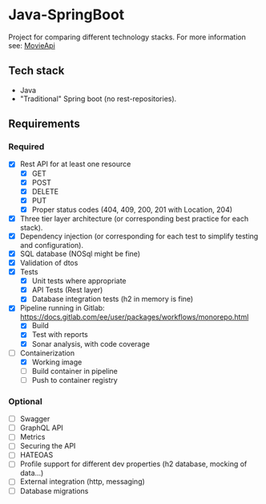 # Java-SpringBoot
Project for comparing different technology stacks.
For more information see: [MovieApi](https://gitlab.com/tests19/movieapi) 

## Tech stack
* Java
* "Traditional" Spring boot (no rest-repositories).

## Requirements

### Required
* [x] Rest API for at least one resource
  * [x] GET
  * [x] POST
  * [x] DELETE
  * [x] PUT
  * [x] Proper status codes (404, 409, 200, 201 with Location, 204)
* [x] Three tier layer architecture (or corresponding best practice for each stack).
* [x] Dependency injection (or corresponding for each test to simplify testing and configuration).
* [x] SQL database (NOSql might be fine)
* [x] Validation of dtos
* [x] Tests
  * [x] Unit tests where appropriate
  * [x] API Tests (Rest layer)
  * [x] Database integration tests (h2 in memory is fine)
* [x] Pipeline running in Gitlab: https://docs.gitlab.com/ee/user/packages/workflows/monorepo.html
  * [x] Build
  * [x] Test with reports
  * [x] Sonar analysis, with code coverage 
* [ ] Containerization
  * [x] Working image
  * [ ] Build container in pipeline
  * [ ] Push to container registry

### Optional
* [ ] Swagger
* [ ] GraphQL API
* [ ] Metrics
* [ ] Securing the API
* [ ] HATEOAS
* [ ] Profile support for different dev properties (h2 database, mocking of data...)
* [ ] External integration (http, messaging)
* [ ] Database migrations
